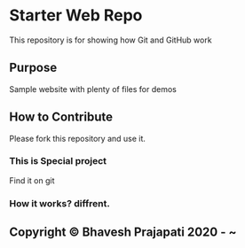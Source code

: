 # Starter Web Repo

This repository is for showing how Git and GitHub work

## Purpose

Sample website with plenty of files for demos

## How to Contribute 

Please fork this repository and use it.


### This is Special project 

Find it on git

### How it works? diffrent.

## Copyright © Bhavesh Prajapati 2020 - ~


